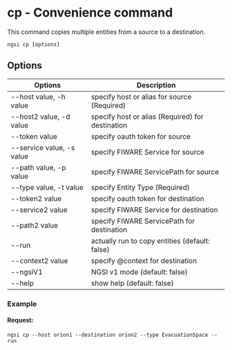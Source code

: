 # cp - Convenience command

This command copies multiple entities from a source to a destination.

```console
ngsi cp [options]
```

## Options

| Options                   | Description                                      |
| ------------------------- | ------------------------------------------------ |
| --host value, -h value    | specify host or alias for source (Required)      |
| --host2 value, -d value   | specify host or alias (Required) for destination |
| --token value             | specify oauth token for source                   |
| --service value, -s value | specify FIWARE Service for source                |
| --path value, -p value    | specify FIWARE ServicePath for source            |
| --type value, -t value    | specify Entity Type (Required)                   |
| --token2 value            | specify oauth token for destination              |
| --service2 value          | specify FIWARE Service for destination           |
| --path2 value             | specify FIWARE ServicePath for destination       |
| --run                     | actually run to copy entities (default: false)   |
| --context2 value          | specify @context for destination                 |
| --ngsiV1                  | NGSI v1 mode (default: false)                    |
| --help                    | show help (default: false)                       |

### Example

#### Request:

```console
ngsi cp --host orion1 --destination orion2 --type EvacuationSpace --run
```
